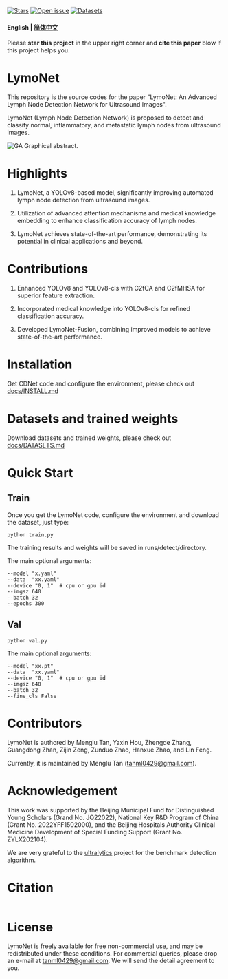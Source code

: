 [![Stars](https://img.shields.io/github/stars/tanml0429/LNDNet)](
https://github.com/tanml0429/LNDNet)
[![Open issue](https://img.shields.io/github/issues/tanml0429/LNDNet)](
https://github.com/tanml0429/LNDNet/issues)
[![Datasets](https://img.shields.io/static/v1?label=Download&message=source_code&color=orange)](
https://github.com/tanml0429/LNDNet/archive/refs/heads/main.zip)

#### English | [简体中文](https://github.com/tanml0429/LNDNet/blob/main/docs/README_zh_cn.md)

Please **star this project** in the upper right corner and **cite this paper** blow 
if this project helps you. 

# LymoNet

This repository is the source codes for the paper 
"LymoNet: An Advanced Lymph Node Detection Network for Ultrasound Images".

LymoNet (Lymph Node Detection Network) is proposed to detect and classify normal, inflammatory, and metastatic lymph nodes from ultrasound images.


![GA](GA.jpg)
Graphical abstract.

# Highlights
1. LymoNet, a YOLOv8-based model, significantly improving automated lymph node detection from ultrasound images.

2. Utilization of advanced attention mechanisms and medical knowledge embedding to enhance classification accuracy of lymph nodes.

3. LymoNet achieves state-of-the-art performance, demonstrating its potential in clinical applications and beyond.

# Contributions

1. Enhanced YOLOv8 and YOLOv8-cls with C2fCA and C2fMHSA for superior feature extraction.

2. Incorporated medical knowledge into YOLOv8-cls for refined classification accuracy.

3. Developed LymoNet-Fusion, combining improved models to achieve state-of-the-art performance.

# Installation
Get CDNet code and configure the environment, please check out [docs/INSTALL.md](https://github.com/tanml0429/LymoNet/blob/master/docs/INSTALL.md)

# Datasets and trained weights
Download datasets and trained weights, please check out [docs/DATASETS.md](https://github.com/tanml0429/LymoNet/blob/master/docs/DATASETS.md)

# Quick Start
## Train

Once you get the LymoNet code, configure the environment and download the dataset, just type:
```
python train.py 
```
The training results and weights will be saved in runs/detect/directory.

The main optional arguments:
```
--model "x.yaml"
--data  "xx.yaml"
--device "0, 1"  # cpu or gpu id
--imgsz 640 
--batch 32 
--epochs 300 
```


## Val
```
python val.py
```
The main optional arguments:
```
--model "xx.pt"
--data  "xx.yaml"
--device "0, 1"  # cpu or gpu id
--imgsz 640 
--batch 32
--fine_cls False
```

# Contributors

LymoNet is authored by Menglu Tan, Yaxin Hou, Zhengde Zhang, Guangdong Zhan, Zijin Zeng, Zunduo Zhao, Hanxue Zhao, and Lin Feng.

Currently, it is maintained by Menglu Tan (tanml0429@gmail.com).

# Acknowledgement

This work was supported by the Beijing Municipal Fund for Distinguished Young Scholars (Grand No. JQ22022), National Key R&D Program of China (Grant No. 2022YFF1502000), and the Beijing Hospitals Authority Clinical Medicine Development of Special Funding Support (Grant No. ZYLX202104). 

We are very grateful to the [ultralytics](https://github.com/ultralytics/ultralytics) project for the benchmark detection algorithm.



# Citation
```

```


# License
LymoNet is freely available for free non-commercial use, and may be redistributed under these conditions. For commercial queries, please drop an e-mail at tanml0429@gmail.com. We will send the detail agreement to you.











